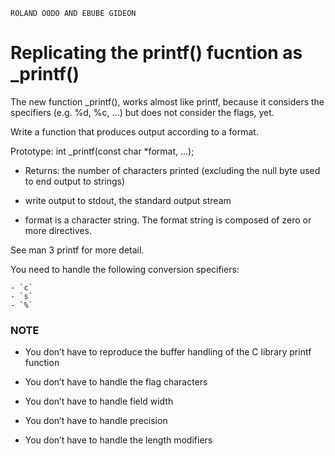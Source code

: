 ```
ROLAND OODO AND EBUBE GIDEON
```

# Replicating the printf() fucntion as _printf()

The new function \_printf(), works almost like printf, because it considers
the specifiers (e.g. %d, %c, ...) but does not consider the flags, yet.

Write a function that produces output according to a format.

Prototype: int \_printf(const char \*format, ...);

* Returns: the number of characters printed (excluding the null byte used to end
output to strings)

* write output to stdout, the standard output stream

* format is a character string. The format string is composed of zero or more directives.

See man 3 printf for more detail.

You need to handle the following conversion specifiers:

	- `c`
	- `s`
	- `%`

### NOTE
* You don’t have to reproduce the buffer handling of the C library printf function

* You don’t have to handle the flag characters

* You don’t have to handle field width

* You don’t have to handle precision

* You don’t have to handle the length modifiers
